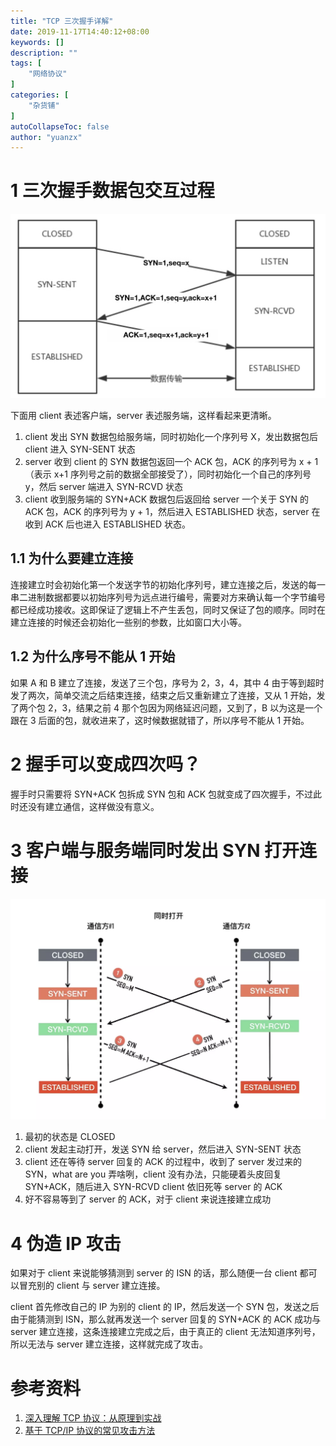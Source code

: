 ```yaml
---
title: "TCP 三次握手详解"
date: 2019-11-17T14:40:12+08:00
keywords: []
description: ""
tags: [
    "网络协议"
]
categories: [
    "杂货铺"
]
autoCollapseToc: false
author: "yuanzx"
---
```


# 1 三次握手数据包交互过程

![TCP 连接的建立](/media/hovel/11.jpg)

下面用 client 表述客户端，server 表述服务端，这样看起来更清晰。

1. client 发出 SYN 数据包给服务端，同时初始化一个序列号 X，发出数据包后 client 进入 SYN-SENT 状态
2. server 收到 client 的 SYN 数据包返回一个 ACK 包，ACK 的序列号为 x + 1（表示 x+1 序列号之前的数据全部接受了），同时初始化一个自己的序列号 y，然后 server 端进入 SYN-RCVD 状态
3. client 收到服务端的 SYN+ACK 数据包后返回给 server 一个关于 SYN 的 ACK 包，ACK 的序列号为 y + 1，然后进入 ESTABLISHED 状态，server 在收到 ACK 后也进入 ESTABLISHED 状态。

## 1.1 为什么要建立连接

连接建立时会初始化第一个发送字节的初始化序列号，建立连接之后，发送的每一串二进制数据都要以初始序列号为远点进行编号，需要对方来确认每一个字节编号都已经成功接收。这即保证了逻辑上不产生丢包，同时又保证了包的顺序。同时在建立连接的时候还会初始化一些别的参数，比如窗口大小等。

## 1.2 为什么序号不能从 1 开始

如果 A 和 B 建立了连接，发送了三个包，序号为 2，3，4，其中 4 由于等到超时发了两次，简单交流之后结束连接，结束之后又重新建立了连接，又从 1 开始，发了两个包 2，3，结果之前 4 那个包因为网络延迟问题，又到了，B 以为这是一个跟在 3 后面的包，就收进来了，这时候数据就错了，所以序号不能从 1 开始。

# 2 握手可以变成四次吗？

握手时只需要将 SYN+ACK 包拆成 SYN 包和 ACK 包就变成了四次握手，不过此时还没有建立通信，这样做没有意义。

# 3 客户端与服务端同时发出 SYN 打开连接

![](/hub/2019/November/52.png)

1. 最初的状态是 CLOSED
2. client 发起主动打开，发送 SYN 给 server，然后进入 SYN-SENT 状态
3. client 还在等待 server 回复的 ACK 的过程中，收到了 server 发过来的 SYN，what are you 弄啥咧，client 没有办法，只能硬着头皮回复 SYN+ACK，随后进入 SYN-RCVD
client 依旧死等 server 的 ACK
4. 好不容易等到了 server 的 ACK，对于 client 来说连接建立成功

# 4 伪造 IP 攻击

如果对于 client 来说能够猜测到 server 的 ISN 的话，那么随便一台 client 都可以冒充别的 client 与 server 建立连接。

client 首先修改自己的 IP 为别的 client 的 IP，然后发送一个 SYN 包，发送之后由于能猜测到 ISN，那么就再发送一个 server 回复的 SYN+ACK 的 ACK 成功与 server 建立连接，这条连接建立完成之后，由于真正的 client 无法知道序列号，所以无法与 server 建立连接，这样就完成了攻击。

# 参考资料

1. [深入理解 TCP 协议：从原理到实战](https://juejin.im/book/5c70dbbe51882562046911bc?referrer=5aa21ad15188255585072268)
2. [基于 TCP/IP 协议的常见攻击方法](https://www.jianshu.com/p/b6466db30160)